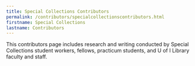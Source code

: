 ```yaml
---
title: Special Collections Contributors
permalink: /contributors/specialcollectionscontributors.html
firstname: Special Collections
lastname: Contributors
---
```


This contributors page includes research and writing conducted by Special Collections student workers, fellows, practicum students, and U of I Library faculty and staff. 